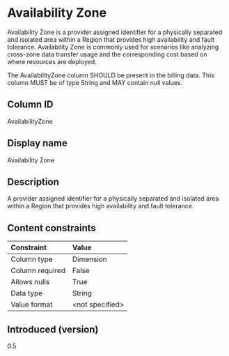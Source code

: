 # Availability Zone

Availability Zone is a provider assigned identifier for a physically separated and isolated area within a Region that provides high availability and fault tolerance. Availability Zone is commonly used for scenarios like analyzing cross-zone data transfer usage and the corresponding cost based on where resources are deployed.

The AvailabilityZone column SHOULD be present in the billing data. This column MUST be of type String and MAY contain null values.

## Column ID

AvailabilityZone

## Display name

Availability Zone

## Description

A provider assigned identifier for a physically separated and isolated area within a Region that provides high availability and fault tolerance.

## Content constraints

| Constraint      | Value            |
|:----------------|:-----------------|
| Column type     | Dimension        |
| Column required | False            |
| Allows nulls    | True             |
| Data type       | String           |
| Value format    | \<not specified> |

## Introduced (version)

0.5
